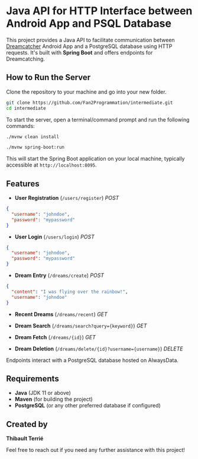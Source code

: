 # Java API for HTTP Interface between Android App and PSQL Database

This project provides a Java API to facilitate communication between [Dreamcatcher](https://github.com/Fan2Programmation/Dreamcatcher) Android App and a PostgreSQL database using HTTP requests. It's built with **Spring Boot** and offers endpoints for Dreamcatching.

## How to Run the Server

Clone the repository to your machine and go into your new folder.

```bash
git clone https://github.com/Fan2Programmation/intermediate.git
cd intermediate
```

To start the server, open a terminal/command prompt and run the following commands:

```bash
./mvnw clean install
```

```bash
./mvnw spring-boot:run
```

This will start the Spring Boot application on your local machine, typically accessible at `http://localhost:8095`.

## Features

- **User Registration** (`/users/register`) *POST*
```json
{
  "username": "johndoe",
  "password": "mypassword"
}
```

- **User Login** (`/users/login`) *POST*
```json
{
  "username": "johndoe",
  "password": "mypassword"
}
```

- **Dream Entry** (`/dreams/create`) *POST*
```json
{
  "content": "I was flying over the rainbow!",
  "username": "johndoe"
}
```

- **Recent Dreams** (`/dreams/recent`) *GET*

- **Dream Search** (`/dreams/search?query={keyword}`) *GET*

- **Dream Fetch** (`/dreams/{id}`) *GET*

- **Dream Deletion** (`/dreams/delete/{id}?username={username}`) *DELETE*

Endpoints interact with a PostgreSQL database hosted on AlwaysData.

## Requirements

- **Java** (JDK 11 or above)
- **Maven** (for building the project)
- **PostgreSQL** (or any other preferred database if configured)

## Created by
**Thibault Terrié**

Feel free to reach out if you need any further assistance with this project!
